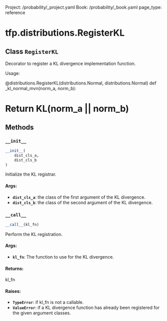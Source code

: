 Project: /probability/_project.yaml
Book: /probability/_book.yaml
page_type: reference
<div itemscope itemtype="http://developers.google.com/ReferenceObject">
<meta itemprop="name" content="tfp.distributions.RegisterKL" />
<meta itemprop="property" content="__call__"/>
<meta itemprop="property" content="__init__"/>
</div>

# tfp.distributions.RegisterKL

## Class `RegisterKL`



Decorator to register a KL divergence implementation function.

Usage:

@distributions.RegisterKL(distributions.Normal, distributions.Normal)
def _kl_normal_mvn(norm_a, norm_b):
  # Return KL(norm_a || norm_b)

## Methods

<h3 id="__init__"><code>__init__</code></h3>

``` python
__init__(
    dist_cls_a,
    dist_cls_b
)
```

Initialize the KL registrar.

#### Args:

* <b>`dist_cls_a`</b>: the class of the first argument of the KL divergence.
* <b>`dist_cls_b`</b>: the class of the second argument of the KL divergence.

<h3 id="__call__"><code>__call__</code></h3>

``` python
__call__(kl_fn)
```

Perform the KL registration.

#### Args:

* <b>`kl_fn`</b>: The function to use for the KL divergence.


#### Returns:

kl_fn


#### Raises:

* <b>`TypeError`</b>: if kl_fn is not a callable.
* <b>`ValueError`</b>: if a KL divergence function has already been registered for
    the given argument classes.



